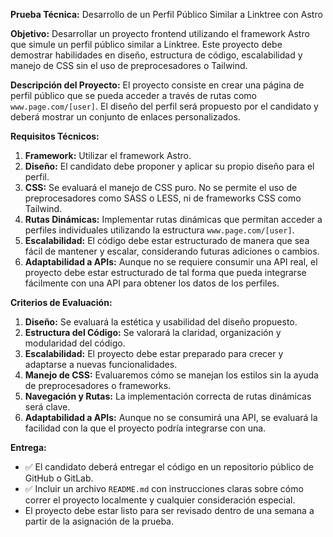 **Prueba Técnica:**
Desarrollo de un Perfil Público Similar a Linktree con Astro

**Objetivo:**
Desarrollar un proyecto frontend utilizando el framework Astro que simule un perfil público similar a Linktree. Este proyecto debe demostrar habilidades en diseño, estructura de código, escalabilidad y manejo de CSS sin el uso de preprocesadores o Tailwind.

**Descripción del Proyecto:**
El proyecto consiste en crear una página de perfil público que se pueda acceder a través de rutas como `www.page.com/[user]`. El diseño del perfil será propuesto por el candidato y deberá mostrar un conjunto de enlaces personalizados.

**Requisitos Técnicos:**

1. **Framework:** Utilizar el framework Astro.
2. **Diseño:** El candidato debe proponer y aplicar su propio diseño para el perfil.
3. **CSS:** Se evaluará el manejo de CSS puro. No se permite el uso de preprocesadores como SASS o LESS, ni de frameworks CSS como Tailwind.
4. **Rutas Dinámicas:** Implementar rutas dinámicas que permitan acceder a perfiles individuales utilizando la estructura `www.page.com/[user]`.
5. **Escalabilidad:** El código debe estar estructurado de manera que sea fácil de mantener y escalar, considerando futuras adiciones o cambios.
6. **Adaptabilidad a APIs:** Aunque no se requiere consumir una API real, el proyecto debe estar estructurado de tal forma que pueda integrarse fácilmente con una API para obtener los datos de los perfiles.

**Criterios de Evaluación:**

1. **Diseño:** Se evaluará la estética y usabilidad del diseño propuesto.
2. **Estructura del Código:** Se valorará la claridad, organización y modularidad del código.
3. **Escalabilidad:** El proyecto debe estar preparado para crecer y adaptarse a nuevas funcionalidades.
4. **Manejo de CSS:** Evaluaremos cómo se manejan los estilos sin la ayuda de preprocesadores o frameworks.
5. **Navegación y Rutas:** La implementación correcta de rutas dinámicas será clave.
6. **Adaptabilidad a APIs:** Aunque no se consumirá una API, se evaluará la facilidad con la que el proyecto podría integrarse con una.

**Entrega:**

- ✅ El candidato deberá entregar el código en un repositorio público de GitHub o GitLab.
- ✅ Incluir un archivo `README.md` con instrucciones claras sobre cómo correr el proyecto localmente y cualquier consideración especial.
- El proyecto debe estar listo para ser revisado dentro de una semana a partir de la asignación de la prueba.
